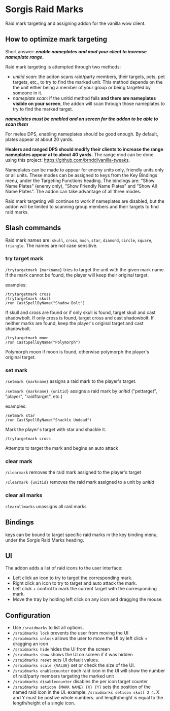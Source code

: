 # Sorgis Raid Marks
Raid mark targeting and assigning addon for the vanilla wow client.

## How to optimize mark targeting
Short answer: ***enable nameplates and mod your client to increase nameplate range.***

Raid mark targeting is attempted through two methods:
- *unitid scan*: the addon scans raid/party members, their targets, pets, pet targets, etc., to try to find the marked unit. This method depends on the the unit either being a member of your group or being targeted by someone in it. 
- *nameplate scan*: if the unitid method fails **and there are nameplates visible on your screen**, the addon will scan through those nameplates to try to find the marked target.

***nameplates must be enabled and on screen for the addon to be able to scan them***

For melee DPS, enabling nameplates should be good enough. By default, plates appear at about 20 yards.

**Healers and ranged DPS should modify their clients to increase the range nameplates appear at to about 40 yards.**
The range mod can be done using this project: https://github.com/brndd/vanilla-tweaks.

Nameplates can be made to appear for enemy units only, friendly units only or all units. These modes can be assigned to keys from the Key Bindings menu, under the Targeting Functions heading. The bindings are: "Show Name Plates" (enemy only), "Show Friendly Name Plates" and "Show All Name Plates". The addon can take advantage of all three modes.

Raid mark targeting will continue to work if nameplates are disabled, but the addon will be limited to scanning group members and their targets to find raid marks.

## Slash commands
Raid mark names are: `skull`, `cross`, `moon`, `star`, `diamond`, `circle`, `square`, `triangle`. The names are not case sensitive.

### try target mark
`/trytargetmark {markname}`
tries to target the unit with the given mark name. If the mark cannot be found, the player will keep their original target.

examples:
```
/trytargetmark cross
/trytargetmark skull
/run CastSpellByName("Shadow Bolt")
```
If skull and cross are found or if only skull is found, target skull and cast shadowbolt.
If only cross is found, target cross and cast shadowbolt.
If neither marks are found, keep the player's original target and cast shadowbolt.

```
/trytargetmark moon
/run CastSpellByName("Polymorph")
```
Polymorph moon if moon is found, otherwise polymorph the player's original target.

### set mark
`/setmark {markname}`
assigns a raid mark to the player's target.

`/setmark {markname} {unitid}`
assigns a raid mark by *unitid* ("pettarget", "player", "raid1target", etc.)

examples:
```
/setmark star
/run CastSpellByName("Shackle Undead")
```
Mark the player's target with star and shackle it.

```
/trytargetmark cross
```
Attempts to target the mark and begins an auto attack

### clear mark
`/clearmark`
removes the raid mark assigned to the player's target
 
`/clearmark {unitid}`
removes the raid mark assigned to a unit by *unitid*

### clear all marks
`clearallmarks`
unassigns all raid marks

## Bindings
keys can be bound to target specific raid marks in the key binding menu, under the Sorgis Raid Marks heading.

## UI
The addon adds a list of raid icons to the user interface:
- Left click an icon to try to target the corresponding mark.
- Right click an icon to try to target and auto attack the mark.
- Left click + control to mark the current target with the corresponding mark.
- Move the tray by holding left click on any icon and dragging the mouse.

## Configuration
- Use `/sraidmarks` to list all options.
- `/sraidmarks lock` prevents the user from moving the UI
- `/sraidmarks unlock` allows the user to move the UI by left click + dragging an icon
- `/sraidmarks hide` hides the UI from the screen
- `/sraidmarks show` shows the UI on screen if it was hidden
- `/sraidmarks reset` sets UI default values.
- `/sraidmarks scale {VALUE}` set or check the size of the UI.
- `/sraidmarks enablecounter` each raid icon in the UI will show the number of raid/party members targeting the marked unit
- `/sraidmarks disablecounter` disables the per icon target counter
- `/sraidmarks seticon {MARK NAME} {X} {Y}` sets the position of the named raid icon in the UI. example: `/sraidmarks seticon skull 2 4`. X and Y must be postive whole numbers. unit length/height is equal to the length/height of a single icon.

